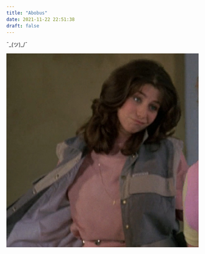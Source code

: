 ```yaml
---
title: "Abobus"
date: 2021-11-22 22:51:38
draft: false
---
```


¯\_(ツ)_/¯

![](/img/vk/Xe0RbyALSFw.jpg)
